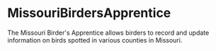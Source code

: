 # MissouriBirdersApprentice
The Missouri Birder's Apprentice allows birders to record and update information on birds spotted in various counties in Missouri.
